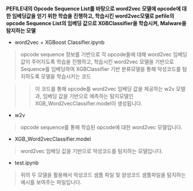 **PEFILE내의 Opcode Sequence List를 바탕으로 word2vec 모델에 opcode에 대한 임베딩값을 얻기 위한 학습을 진행하고, 
학습시킨 word2vec모델로 pefile의 opcode Sequence List의 임베딩 값으로 XGBClassifier을 학습시켜, Malware을 탐지하는 모델**

* word2vec + XGBoost Classifier.ipynb

> opcode sequence 정보를 기반으로 각 opcode들에 대해 word2vec 임베딩 값이 주어지도록 학습을 진행하고, 학습시킨 word2vec 모델을 기반으로 Sequence를 임베딩하여 XGBClassifier 기반 분류모델을 통해 악성코드를 탐지하도록 모델을 학습시키는 코드

>> 이 코드를 통해 opcode를 word2vec 임베딩 값을 제공하는 w2v 모델과, 임베딩 값을 기반으로 예측하는 탐지모델인 XGB_Word2vecClassifier.model이 생성됩니다.

* w2v

> opcode sequence를 통해 학습된 opcode에 대한 word2vec 모델입니다.

* XGB_Word2vecClassifier.model

> word2vec 임베딩 값을 기반으로 악성코드를 탐지하는 모델입니다.

* test.ipynb

> 위의 두 모델을 활용해서 악성코드 샘플 파일 및 양성코드 샘플파일을 탐지하는 예시를 보여주는 파일입니다.
